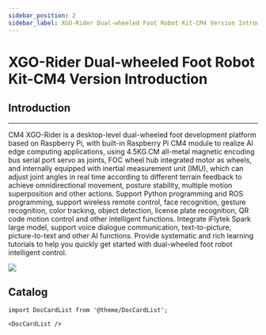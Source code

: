 ```yaml
---
sidebar_position: 2
sidebar_label: XGO-Rider Dual-wheeled Foot Robot Kit-CM4 Version Introduction（EF08418）
---
```


# XGO-Rider Dual-wheeled Foot Robot Kit-CM4 Version Introduction

## Introduction

---

CM4 XGO-Rider is a desktop-level dual-wheeled foot development platform based on Raspberry Pi, with built-in Raspberry Pi CM4 module to realize AI edge computing applications, using 4.5KG.CM all-metal magnetic encoding bus serial port servo as joints, FOC wheel hub integrated motor as wheels, and internally equipped with inertial measurement unit (IMU), which can adjust joint angles in real time according to different terrain feedback to achieve omnidirectional movement, posture stability, multiple motion superposition and other actions. Support Python programming and ROS programming, support wireless remote control, face recognition, gesture recognition, color tracking, object detection, license plate recognition, QR code motion control and other intelligent functions. Integrate iFlytek Spark large model, support voice dialogue communication, text-to-picture, picture-to-text and other AI functions. Provide systematic and rich learning tutorials to help you quickly get started with dual-wheeled foot robot intelligent control.

![](https://wiki-media-ef.oss-cn-hongkong.aliyuncs.com/docs/pico/cm4-xgo-rider-kit/images/xgo-rider-cm4-kit-introdutin-01.png)

## Catalog

```mdx-code-block
import DocCardList from '@theme/DocCardList';

<DocCardList />
```
